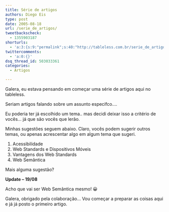 ```yaml
---
title: Série de artigos
authors: Diego Eis
type: post
date: 2005-08-18
url: /serie_de_artigos/
tweetbackscheck:
  - 1355903187
shorturls:
  - 'a:3:{s:9:"permalink";s:40:"http://tableless.com.br/serie_de_artigos";s:7:"tinyurl";s:26:"http://tinyurl.com/3zujbfd";s:4:"isgd";s:19:"http://is.gd/03mVEq";}'
twittercomments:
  - 'a:0:{}'
dsq_thread_id: 503033361
categories:
  - Artigos

---
```

Galera, eu estava pensando em começar uma série de artigos aqui no tableless.
  
Seriam artigos falando sobre um assunto específco&#8230;. 

Eu poderia ter já escolhido um tema.. mas decidi deixar isso a critério de vocês&#8230; já que são vocês que lerão. 

Minhas sugestões seguem abaixo. Claro, vocês podem sugerir outros temas, ou apenas acrescentar algo em algum tema que sugeri. 

  1. Acessibilidade
  2. Web Standards e Dispositivos Móveis
  3. Vantagens dos Web Standards
  4. Web Semântica

Mais alguma sugestão? 

**Update &#8211; 19/08**
  
Acho que vai ser Web Semântica mesmo! 😀
  
Galera, obrigado pela colaboração&#8230; Vou começar a preparar as coisas aqui e já já posto o primeiro artigo.